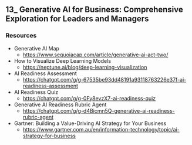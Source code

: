 ## 13_ Generative AI for Business: Comprehensive Exploration for Leaders and Managers

### Resources
- Generative AI Map
  - https://www.sequoiacap.com/article/generative-ai-act-two/
- How to Visualize Deep Learning Models
  - https://neptune.ai/blog/deep-learning-visualization
- AI Readiness Assessment
  - https://chatgpt.com/g/g-67535be93dd48191a93118763226e37f-ai-readiness-assessment
- AI Readiness Quiz
  - https://chatgpt.com/g/g-0Fy8evzX7-ai-readiness-quiz
- Generative AI Readiness Rubric Agent
  - https://chatgpt.com/g/g-d4Bicmn5Q-generative-ai-readiness-rubric-agent
- Gartner: Building a Value-Driving AI Strategy for Your Business
  - https://www.gartner.com.au/en/information-technology/topic/ai-strategy-for-business